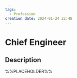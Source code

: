 ```yaml
---
tags:
  - Profession
creation date: 2024-01-24 22:48
---
```

# Chief Engineer

## Description

%%PLACEHOLDER%%
